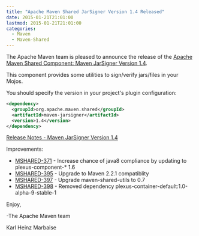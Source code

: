 ```yaml
---
title: "Apache Maven Shared JarSigner Version 1.4 Released"
date: 2015-01-21T21:01:00
lastmod: 2015-01-21T21:01:00
categories:
  - Maven
  - Maven-Shared
---
```

The Apache Maven team is pleased to announce the release of the 
[Apache Maven Shared Component: Maven JarSigner Version 1.4](http://maven.apache.org/shared/maven-jarsigner/).

This component provides some utilities to sign/verify jars/files in your Mojos.

You should specify the version in your project's plugin configuration:

```xml
<dependency>
  <groupId>org.apache.maven.shared</groupId>
  <artifactId>maven-jarsigner</artifactId>
  <version>1.4</version>
</dependency>
```

<!-- more -->

[Release Notes - Maven JarSigner Version 1.4](https://issues.apache.org/jira/secure/ReleaseNote.jspa?projectId=12317528&version=12330855)

Improvements:

 * [MSHARED-371](https://issues.apache.org/jira/browse/MSHARED-371) - Increase chance of java8 compliance by updating to plexus-component-* 1.6
 * [MSHARED-395](https://issues.apache.org/jira/browse/MSHARED-395) - Upgrade to Maven 2.2.1 compatiblity
 * [MSHARED-397](https://issues.apache.org/jira/browse/MSHARED-397) - Upgrade maven-shared-utils to 0.7
 * [MSHARED-398](https://issues.apache.org/jira/browse/MSHARED-398) - Removed dependency plexus-container-default:1.0-alpha-9-stable-1

Enjoy,

-The Apache Maven team

Karl Heinz Marbaise
